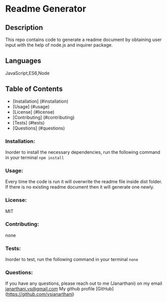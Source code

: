
# Readme Generator

## Description
 This repo contains code to generate a readme document by obtaining user input with the help of node.js and inquirer package.

## Languages
JavaScript,ES6,Node

## Table of Contents
* [Installation] (#installation)
* [Usage] (#usage)
* [License] (#license)
* [Contributing] (#contributing)
* [Tests] (#tests)
* [Questions] (#questions)

### Installation:
Inorder to install the necessary dependencies, run the following command in your terminal
```npm install```

### Usage:
Every time the code is run it will overwrite the readme file inside dist folder. If there is no existing readme document then it will generate one newly.

### License:
MIT

### Contributing:
none

### Tests:
Inorder to test, run the following command in your terminal
```none```

### Questions:
If you have any questions, please reach out to me (Janarthani) on my email janarthani.vs@gmail.com
My github profile [GitHub] (https://github.com/vsjanarthani)
